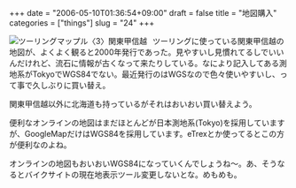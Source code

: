 +++
date = "2006-05-10T01:36:54+09:00"
draft = false
title = "地図購入"
categories = ["things"]
slug = "24"
+++

<a href="http://www.amazon.co.jp/exec/obidos/redirect?tag=kerurudigit-22%26link_code=xm2%26camp=2025%26creative=165953%26path=http://www.amazon.co.jp/gp/redirect.html%253fASIN=4398655735%2526tag=kerurudigit-22%2526lcode=xm2%2526cID=2025%2526ccmID=165953%2526location=/o/ASIN/4398655735%25253FSubscriptionId=0W2M95T4BBVMQ3F671G2" title="View product details at Amazon"><img src="" style="float: left; margin: 0 10px 0 0;" alt="ツーリングマップル〈3〉関東甲信越" /></a>
ツーリングに使っている関東甲信越の地図が、よくよく観ると2000年発行であった。見やすいし見慣れてるしでいいんだけれど、流石に情報が古くなって来たりしている。なにより記入してある測地系がTokyoでWGS84でない。最近発行のはWGSなので色々使いやすいし、って事で久しぶりに買い替え。

関東甲信越以外に北海道も持っているがそれはおいおい買い替えよう。

便利なオンラインの地図はまだほとんどが日本測地系(Tokyo)を採用していますが、GoogleMapだけはWGS84を採用しています。eTrexとか使ってるとこの方が便利なのよね。

オンラインの地図もおいおいWGS84になっていくんでしょうね〜。あ、そうなるとバイクサイトの現在地表示ツール変更しないとな。めもめも。
